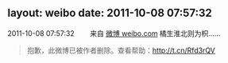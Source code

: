layout: weibo
date: 2011-10-08 07:57:32
---
<meta name="referrer" content="no-referrer" />

2011-10-08 07:57:32  &nbsp;&nbsp;&nbsp;&nbsp;&nbsp;&nbsp; 来自 <a href="http://weibo.com/" rel="nofollow">微博 weibo.com</a>
橘生淮北则为枳……
>  抱歉，此微博已被作者删除。查看帮助：http://t.cn/Rfd3rQV
